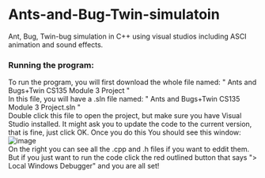 # Ants-and-Bug-Twin-simulatoin
Ant, Bug, Twin-bug simulation in C++ using visual studios including ASCI animation and sound effects.

### Running the program:   

  To run the program, you will first download the whole file named: " Ants and Bugs+Twin CS135 Module 3 Project "                                                            
        In this file, you will have a .sln file named: " Ants and Bugs+Twin CS135 Module 3 Project.sln "                                                         
        Double click this file to open the project, but make sure you have Visual Studio installed. It might ask you to update the code to the current version, that is fine, just         click OK. 
        Once you do this You should see this window: ![image](https://github.com/user-attachments/assets/d7bb53c1-18d2-47e7-898d-31a13c3d554b)                                                                                                                                                                                         
 On the right you can see all the .cpp and .h files if you want to eddit them. But if you just want to run the code click the red outlined button that says "> Local Windows Debugger" and you are all set!

        
